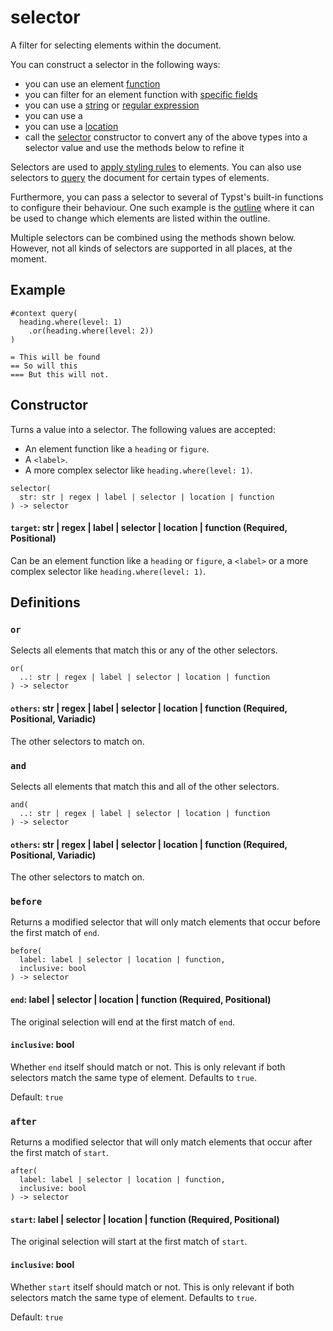 # selector

A filter for selecting elements within the document.

You can construct a selector in the following ways:

- you can use an element [function](/docs/reference/foundations/function/)
- you can filter for an element function with [specific fields](/docs/reference/foundations/function/#definitions-where)
- you can use a [string](/docs/reference/foundations/str/) or [regular expression](/docs/reference/foundations/regex/)
- you can use a [<label>](/docs/reference/foundations/label/)
- you can use a [location](/docs/reference/introspection/location/)
- call the [selector](/docs/reference/foundations/selector/) constructor to convert any of the above types into a selector value and use the methods below to refine it

Selectors are used to [apply styling rules](/docs/reference/styling/#show-rules) to elements. You can also use selectors to [query](/docs/reference/introspection/query/) the document for certain types of elements.

Furthermore, you can pass a selector to several of Typst's built-in functions to configure their behaviour. One such example is the [outline](/docs/reference/model/outline/) where it can be used to change which elements are listed within the outline.

Multiple selectors can be combined using the methods shown below. However, not all kinds of selectors are supported in all places, at the moment.

## Example

```typst
#context query(
  heading.where(level: 1)
    .or(heading.where(level: 2))
)

= This will be found
== So will this
=== But this will not.
```

## Constructor

Turns a value into a selector. The following values are accepted:

- An element function like a `heading` or `figure`.
- A `<label>`.
- A more complex selector like `heading.where(level: 1)`.

```
selector(
  str: str | regex | label | selector | location | function
) -> selector
```

#### `target`: str | regex | label | selector | location | function (Required, Positional)

Can be an element function like a `heading` or `figure`, a `<label>` or a more complex selector like `heading.where(level: 1)`.

## Definitions

### `or`

Selects all elements that match this or any of the other selectors.

```
or(
  ..: str | regex | label | selector | location | function
) -> selector
```

#### `others`: str | regex | label | selector | location | function (Required, Positional, Variadic)

The other selectors to match on.

### `and`

Selects all elements that match this and all of the other selectors.

```
and(
  ..: str | regex | label | selector | location | function
) -> selector
```

#### `others`: str | regex | label | selector | location | function (Required, Positional, Variadic)

The other selectors to match on.

### `before`

Returns a modified selector that will only match elements that occur before the first match of `end`.

```
before(
  label: label | selector | location | function,
  inclusive: bool
) -> selector
```

#### `end`: label | selector | location | function (Required, Positional)

The original selection will end at the first match of `end`.

#### `inclusive`: bool

Whether `end` itself should match or not. This is only relevant if both selectors match the same type of element. Defaults to `true`.

Default: `true`

### `after`

Returns a modified selector that will only match elements that occur after the first match of `start`.

```
after(
  label: label | selector | location | function,
  inclusive: bool
) -> selector
```

#### `start`: label | selector | location | function (Required, Positional)

The original selection will start at the first match of `start`.

#### `inclusive`: bool

Whether `start` itself should match or not. This is only relevant if both selectors match the same type of element. Defaults to `true`.

Default: `true`

